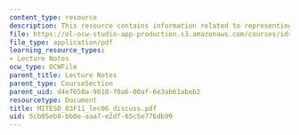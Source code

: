 ```yaml
---
content_type: resource
description: This resource contains information related to representing complexity.
file: https://ol-ocw-studio-app-production.s3.amazonaws.com/courses/ids-900-doctoral-seminar-in-engineering-systems-fall-2011/5cb05eb8bb0eaaa7e2df65c5e776db99_MITESD_83F11_lec06_discuss.pdf
file_type: application/pdf
learning_resource_types:
- Lecture Notes
ocw_type: OCWFile
parent_title: Lecture Notes
parent_type: CourseSection
parent_uid: d4e7650a-9018-f0a6-00af-6e3ab61abeb2
resourcetype: Document
title: MITESD_83F11_lec06_discuss.pdf
uid: 5cb05eb8-bb0e-aaa7-e2df-65c5e776db99
---
```

